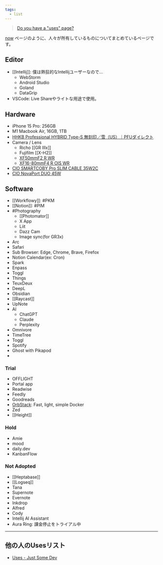 ```yaml
---
tags:
  - list
---
```


> [Do you have a "uses" page?](https://dev.to/nickytonline/do-you-have-a-uses-page-5b82)

[now](https://nownownow.com/about) ページのように、人々が所有しているものについてまとめているページです。

## Editor

- [[Intellij]]: 僕は熱狂的なIntellijユーザーなので...
	- WebStorm
	- Android Studio
	- Goland
	- DataGrip
- VSCode: Live Shareやライトな用途で使用。

## Hardware
- iPhone 15 Pro: 256GB
- M1 Macbook Air, 16GB, 1TB
- [HHKB Professional HYBRID Type-S 無刻印／雪（US）｜PFUダイレクト](https://www.pfu.ricoh.com/direct/hhkb/detail_pd-kb800yns.html?_gl=1*kyaskl*_gcl_au*MTE1ODE2MzY3NS4xNzI2NDIwMDE0*_ga*MTIyOTIwMTIyOS4xNzI2NDIwMDE0*_ga_Z9QFWQM6HK*MTcyNjQyMDAxNC4xLjAuMTcyNjQyMDAxNC42MC4wLjA.*_ga_5SB6G0ZRSB*MTcyNjQyMDAxNC4xLjAuMTcyNjQyMDAxNC4wLjAuMA..)
- Camera / Lens
	- Richo [[GR IIIx]]
	- Fujifilm [[X-H2]]
	- [XF50mmF2 R WR](https://fujifilm-x.com/ja-jp/products/lenses/xf50mmf2-r-wr/)
	- [XF16-80mmF4 R OIS WR](https://fujifilm-x.com/ja-jp/products/lenses/xf16-80mmf4-r-ois-wr/)
- [CIO SMARTCOBY Pro SLIM CABLE 35W2C](https://connectinternationalone.co.jp/cioproduct/mobilebattery/smartcoby/cio-mb35w2c-10000-sc/)
- [CIO NovaPort DUO 45W](https://connectinternationalone.co.jp/cioproduct/adapter/novaport/cio-g45w2c/)
## Software
- [[Workflowy]]: #PKM 
- [[Notion]]: #PIM
- #Photography
	- [[Photomator]]
	- X App
	- Liit
	- Dazz Cam
	- Image sync(for GR3x)
- Arc
- Safari
- Sub Browser: Edge, Chrome, Brave, Firefox
- Notion Calendar(ex: Cron)
- Spark
- Enpass
- Toggl
- Things
- TeuxDeux
- DeepL
- Obsidian
- [[Raycast]]
- UpNote
- AI
	- ChatGPT
	- Claude
	- Perplexity
- Omnivore
- TimeTree
- Toggl
- Spotify
- Ghost with Pikapod
- 
### Trial
- OFFLIGHT
- Portal app
- Readwise
- Feedly
- Goodreads
- [OrbStack](https://orbstack.dev/): Fast, light, simple Docker
- Zed
- [[Height]]
### Hold
- Amie
- mood
- daily.dev
- KanbanFlow
### Not Adopted
- [[Heptabase]]
- [[Logseq]]
- Tana
- Supernote
- Evernote
- Inkdrop
- Alfred
- Cody
- Intellij AI Assistant
- Aura Ring: 課金停止をトライアル中

---
## 他の人のUsesリスト

- [Uses - Just Some Dev](https://www.nickyt.co/pages/uses/)